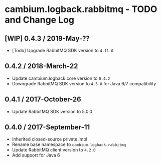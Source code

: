# cambium.logback.rabbitmq - TODO and Change Log

## [WIP] 0.4.3 / 2019-May-??

- [Todo] Upgrade RabbitMQ SDK version to `4.11.0`


## 0.4.2 / 2018-March-22

- Update cambium.logback.core version to `0.4.2`
- Downgrade RabbitMQ SDK version to `4.5.0` for Java 6/7 compatibility


## 0.4.1 / 2017-October-26

- Update RabbitMQ SDK version to 5.0.0


## 0.4.0 / 2017-September-11

- Inherited closed-source private impl
- Rename base namespace to `cambium.logback.rabbitmq`
- Update RabbitMQ client version to `4.2.0`
- Add support for Java 6
